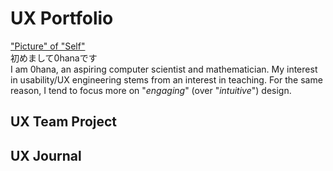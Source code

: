 # UX Portfolio
["Picture" of "Self"](https://github.com/UsabilityEngineering/uxportfolio-0hana/blob/master/assets/picture.jpg)<br/>
初めまして0hanaです<br/>
I am 0hana, an aspiring computer scientist and mathematician.
My interest in usability/UX engineering stems from an interest in teaching.
For the same reason, I tend to focus more on "_engaging_" (over "_intuitive_") design.

## UX Team Project


## UX Journal
